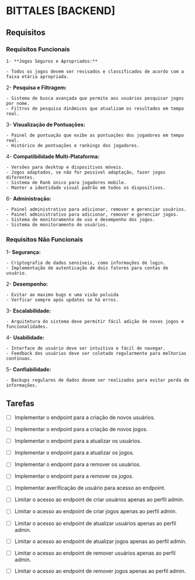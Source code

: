# BITTALES [BACKEND]

## Requisitos

### Requisitos Funcionais

    1- **Jogos Seguros e Apropriados:**
 
    - Todos os jogos devem ser revisados e classificados de acordo com a faixa etária apropriada.
 
2- **Pesquisa e Filtragem:**
 
    - Sistema de busca avançada que permite aos usuários pesquisar jogos por nome.
    - Filtros de pesquisa dinâmicos que atualizam os resultados em tempo real.
 
3- **Visualização de Pontuações:**
 
    - Painel de pontuação que exibe as pontuações dos jogadores em tempo real.
    - Histórico de pontuações e rankings dos jogadores.
 
 
4- **Compatibilidade Multi-Plataforma:**
 
    - Versões para desktop e dispositivos móveis.
    - Jogos adaptados, se não for possivel adaptação, fazer jogos diferentes.
    - Sistema de Rank único para jogadores mobile.
    - Manter a identidade visual padrão em todos os dispositivos.
 
6- **Administração:**
    
    - Painel administrativo para adicionar, remover e gerenciar usuários.
    - Painel administrativo para adicionar, remover e gerenciar jogos.
    - Sistema de monitoramento de uso e desempenho dos jogos.
    - Sistema de monitoramento de usuários.


### Requisitos Não Funcionais

1- **Segurança:**
 
    - Criptografia de dados sensíveis, como informações de login.
    - Implementação de autenticação de dois fatores para contas de usuário.
 
2- **Desempenho:**
    
    - Evitar ao maximo bugs e uma visão poluida
    - Verficar sempre após updates se há erros.
 
3- **Escalabilidade:**
 
    - Arquitetura do sistema deve permitir fácil adição de novos jogos e funcionalidades.
 
4- **Usabilidade:**
 
    - Interface de usuário deve ser intuitiva e fácil de navegar.
    - Feedback dos usuários deve ser coletado regularmente para melhorias contínuas.
 
5- **Confiabilidade:**
 
    - Backups regulares de dados devem ser realizados para evitar perda de informações.


## Tarefas

- [ ] Implementar o endpoint para a criação de novos usuários.
- [ ] Implementar o endpoint para a criação de novos jogos.
- [ ] Implementar o endpoint para a atualizar os usuários.
- [ ] Implementar o endpoint para a atualizar os jogos.
- [ ] Implementar o endpoint para a remover os usuários.
- [ ] Implementar o endpoint para a remover os jogos.

- [ ] Implementar averificação de usuário para acesso ao endpoint.

- [ ] Limitar o acesso ao endpoint de criar usuários apenas ao perfil admin.
- [ ] Limitar o acesso ao endpoint de criar jogos apenas ao perfil admin.
- [ ] Limitar o acesso ao endpoint de atualizar usuários apenas ao perfil admin.
- [ ] Limitar o acesso ao endpoint de atualizar jogos apenas ao perfil admin.
- [ ] Limitar o acesso ao endpoint de remover usuários apenas ao perfil admin.
- [ ] Limitar o acesso ao endpoint de remover jogos apenas ao perfil admin.